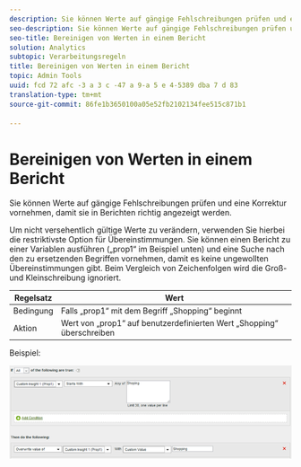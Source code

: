 ```yaml
---
description: Sie können Werte auf gängige Fehlschreibungen prüfen und eine Korrektur vornehmen, damit sie in Berichten richtig angezeigt werden.
seo-description: Sie können Werte auf gängige Fehlschreibungen prüfen und eine Korrektur vornehmen, damit sie in Berichten richtig angezeigt werden.
seo-title: Bereinigen von Werten in einem Bericht
solution: Analytics
subtopic: Verarbeitungsregeln
title: Bereinigen von Werten in einem Bericht
topic: Admin Tools
uuid: fcd 72 afc -3 a 3 c -47 a 9-a 5 e 4-5389 dba 7 d 83
translation-type: tm+mt
source-git-commit: 86fe1b3650100a05e52fb2102134fee515c871b1

---
```



# Bereinigen von Werten in einem Bericht

Sie können Werte auf gängige Fehlschreibungen prüfen und eine Korrektur vornehmen, damit sie in Berichten richtig angezeigt werden.

Um nicht versehentlich gültige Werte zu verändern, verwenden Sie hierbei die restriktivste Option für Übereinstimmungen. Sie können einen Bericht zu einer Variablen ausführen („prop1“ im Beispiel unten) und eine Suche nach den zu ersetzenden Begriffen vornehmen, damit es keine ungewollten Übereinstimmungen gibt. Beim Vergleich von Zeichenfolgen wird die Groß- und Kleinschreibung ignoriert.

| Regelsatz | Wert |
|---|---|
| Bedingung | Falls „prop1“ mit dem Begriff „Shopping“ beginnt |
| Aktion | Wert von „prop1“ auf benutzerdefinierten Wert „Shopping“ überschreiben |

Beispiel:

![](assets/clean-up-values-in-report.png)

